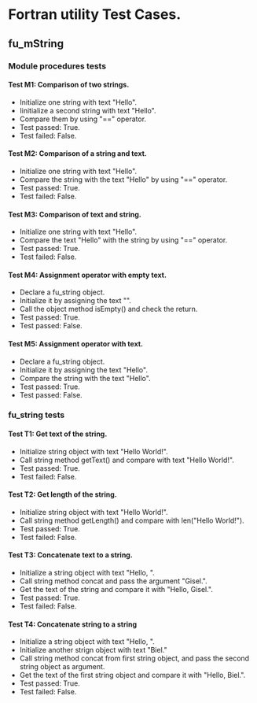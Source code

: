 # Fortran utility Test Cases.

## fu_mString

### Module procedures tests

#### Test M1: Comparison of two strings.
- Initialize one string with text "Hello".
- Iinitialize a second string with text "Hello".
- Compare them by using "==" operator.
- Test passed: True.
- Test failed: False.

#### Test M2: Comparison of a string and text.
- Initialize one string with text "Hello".
- Compare the string with the text "Hello" by using "==" operator.
- Test passed: True.
- Test failed: False.

#### Test M3: Comparison of text and string.
- Initialize one string with text "Hello".
- Compare the text "Hello" with the string by using "==" operator.
- Test passed: True.
- Test failed: False.

#### Test M4: Assignment operator with empty text.
- Declare a fu_string object.
- Initialize it by assigning the text "".
- Call the object method isEmpty() and check the return.
- Test passed: True.
- Test passed: False.

#### Test M5: Assignment operator with text.
- Declare a fu_string object.
- Initialize it by assigning the text "Hello".
- Compare the string with the text "Hello".
- Test passed: True.
- Test passed: False.

### fu_string tests

#### Test T1: Get text of the string.
- Initialize string object with text "Hello World!".
- Call string method getText() and compare with text "Hello World!".
- Test passed: True.
- Test failed: False.

#### Test T2: Get length of the string.
- Initialize string object with text "Hello World!".
- Call string method getLength() and compare with len("Hello World!").
- Test passed: True.
- Test failed: False.

#### Test T3: Concatenate text to a string.
- Initialize a string object with text "Hello, ".
- Call string method concat and pass the argument "Gisel.".
- Get the text of the string and compare it with "Hello, Gisel.".
- Test passed: True.
- Test failed: False.

#### Test T4: Concatenate string to a string
- Initialize a string object with text "Hello, ".
- Initialize another strign object with text "Biel."
- Call string method concat from first string object, and pass the second string object as argument.
- Get the text of the first string object and compare it with "Hello, Biel.".
- Test passed: True.
- Test failed: False.